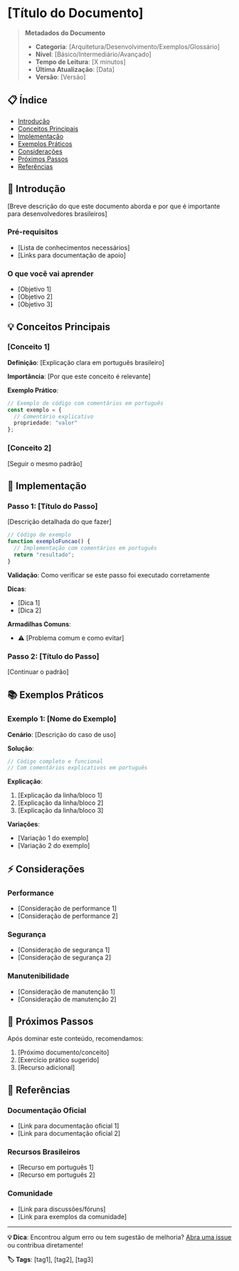 # [Título do Documento]

> **Metadados do Documento**
> - **Categoria**: [Arquitetura/Desenvolvimento/Exemplos/Glossário]
> - **Nível**: [Básico/Intermediário/Avançado]
> - **Tempo de Leitura**: [X minutos]
> - **Última Atualização**: [Data]
> - **Versão**: [Versão]

## 📋 Índice

- [Introdução](#introdução)
- [Conceitos Principais](#conceitos-principais)
- [Implementação](#implementação)
- [Exemplos Práticos](#exemplos-práticos)
- [Considerações](#considerações)
- [Próximos Passos](#próximos-passos)
- [Referências](#referências)

## 🎯 Introdução

[Breve descrição do que este documento aborda e por que é importante para desenvolvedores brasileiros]

### Pré-requisitos

- [Lista de conhecimentos necessários]
- [Links para documentação de apoio]

### O que você vai aprender

- [Objetivo 1]
- [Objetivo 2]
- [Objetivo 3]

## 💡 Conceitos Principais

### [Conceito 1]

**Definição**: [Explicação clara em português brasileiro]

**Importância**: [Por que este conceito é relevante]

**Exemplo Prático**:
```typescript
// Exemplo de código com comentários em português
const exemplo = {
  // Comentário explicativo
  propriedade: "valor"
};
```

### [Conceito 2]

[Seguir o mesmo padrão]

## 🔧 Implementação

### Passo 1: [Título do Passo]

[Descrição detalhada do que fazer]

```typescript
// Código de exemplo
function exemploFuncao() {
  // Implementação com comentários em português
  return "resultado";
}
```

**Validação**: Como verificar se este passo foi executado corretamente

**Dicas**: 
- [Dica 1]
- [Dica 2]

**Armadilhas Comuns**:
- ⚠️ [Problema comum e como evitar]

### Passo 2: [Título do Passo]

[Continuar o padrão]

## 📚 Exemplos Práticos

### Exemplo 1: [Nome do Exemplo]

**Cenário**: [Descrição do caso de uso]

**Solução**:
```typescript
// Código completo e funcional
// Com comentários explicativos em português
```

**Explicação**:
1. [Explicação da linha/bloco 1]
2. [Explicação da linha/bloco 2]
3. [Explicação da linha/bloco 3]

**Variações**:
- [Variação 1 do exemplo]
- [Variação 2 do exemplo]

## ⚡ Considerações

### Performance

- [Consideração de performance 1]
- [Consideração de performance 2]

### Segurança

- [Consideração de segurança 1]
- [Consideração de segurança 2]

### Manutenibilidade

- [Consideração de manutenção 1]
- [Consideração de manutenção 2]

## 🚀 Próximos Passos

Após dominar este conteúdo, recomendamos:

1. [Próximo documento/conceito]
2. [Exercício prático sugerido]
3. [Recurso adicional]

## 📖 Referências

### Documentação Oficial

- [Link para documentação oficial 1]
- [Link para documentação oficial 2]

### Recursos Brasileiros

- [Recurso em português 1]
- [Recurso em português 2]

### Comunidade

- [Link para discussões/fóruns]
- [Link para exemplos da comunidade]

---

**💡 Dica**: Encontrou algum erro ou tem sugestão de melhoria? [Abra uma issue](link-para-issues) ou contribua diretamente!

**🏷️ Tags**: [tag1], [tag2], [tag3]